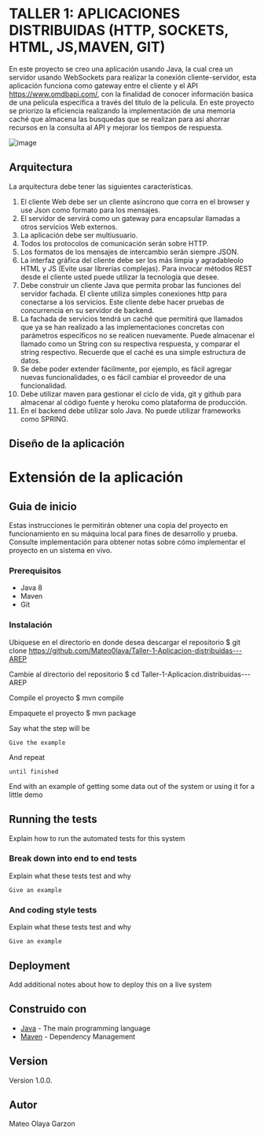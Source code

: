 # TALLER 1: APLICACIONES DISTRIBUIDAS (HTTP, SOCKETS, HTML, JS,MAVEN, GIT)

En este proyecto se creo una aplicación usando Java, la cual crea un servidor usando WebSockets para realizar la conexión cliente-servidor, esta aplicación funciona como gateway entre el cliente y el API https://www.omdbapi.com/, con la finalidad de conocer información basica de una pelicula especifica a través del titulo de la pelicula. En este proyecto se priorizo la eficiencia realizando la implementación de una memoria caché que almacena las busquedas que se realizan para asi ahorrar recursos en la consulta al API y mejorar los tiempos de respuesta.

![image](https://github.com/Mateo0laya/Taller-1-Aplicacion-distribuidas---AREP/assets/89365336/923aa8bb-5f9c-40aa-ac45-871f70cf207b)

## Arquitectura 
La arquitectura debe tener las siguientes características.

1. El cliente Web debe ser un cliente asíncrono que corra en el browser  y use Json como formato para los mensajes.
2. El servidor de servirá como un gateway para encapsular llamadas a otros servicios Web externos.
3. La aplicación debe ser multiusuario.
4. Todos los protocolos de comunicación serán sobre HTTP.
5. Los formatos de los mensajes de intercambio serán siempre JSON.
6. La interfaz gráfica del cliente debe ser los más limpia y agradableolo HTML y JS (Evite usar librerías complejas). Para invocar métodos REST desde el cliente usted puede utilizar la tecnología que desee.
7. Debe construir un cliente Java que permita probar las funciones del servidor fachada. El cliente utiliza simples conexiones http para conectarse a los servicios. Este cliente debe hacer pruebas de concurrencia en su servidor de backend.
8. La fachada de servicios tendrá un caché que permitirá que llamados que ya se han realizado a las implementaciones concretas con parámetros específicos no se realicen nuevamente. Puede almacenar el llamado como un String con su respectiva respuesta, y comparar el string respectivo. Recuerde que el caché es una simple estructura de datos.
9. Se debe poder extender fácilmente, por ejemplo, es fácil agregar nuevas funcionalidades, o es fácil cambiar el proveedor de una funcionalidad.
10. Debe utilizar maven para gestionar el ciclo de vida, git y github para almacenar al código fuente y heroku como plataforma de producción.
11. En el backend debe utilizar solo Java. No puede utilizar frameworks como SPRING.

## Diseño de la aplicación



# Extensión de la aplicación



## Guia de inicio

Estas instrucciones le permitirán obtener una copia del proyecto en funcionamiento en su máquina local para fines de desarrollo y prueba. Consulte implementación para obtener notas sobre cómo implementar el proyecto en un sistema en vivo.

### Prerequisitos

- Java 8
- Maven
- Git 

### Instalación

Ubiquese en el directorio en donde desea descargar el repositorio
$ git clone https://github.com/Mateo0laya/Taller-1-Aplicacion-distribuidas---AREP

Cambie al directorio del repositorio
$ cd Taller-1-Aplicacion.distribuidas---AREP

Compile el proyecto
$ mvn compile

Empaquete el proyecto
$ mvn package



Say what the step will be

```
Give the example
```

And repeat

```
until finished
```

End with an example of getting some data out of the system or using it for a little demo

## Running the tests

Explain how to run the automated tests for this system

### Break down into end to end tests

Explain what these tests test and why

```
Give an example
```

### And coding style tests

Explain what these tests test and why

```
Give an example
```

## Deployment

Add additional notes about how to deploy this on a live system

## Construido con

* [Java](https://www.java.com/es/) - The main programming language
* [Maven](https://maven.apache.org/) - Dependency Management

## Version

Version 1.0.0.

## Autor

Mateo Olaya Garzon
